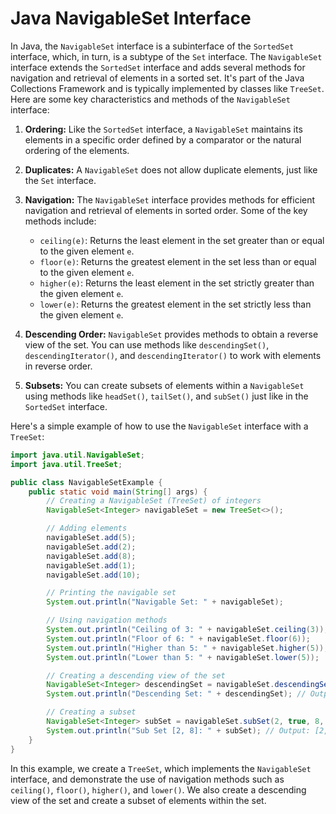# Java NavigableSet Interface

In Java, the `NavigableSet` interface is a subinterface of the `SortedSet` interface, which, in turn, is a subtype of the `Set` interface. The `NavigableSet` interface extends the `SortedSet` interface and adds several methods for navigation and retrieval of elements in a sorted set. It's part of the Java Collections Framework and is typically implemented by classes like `TreeSet`. Here are some key characteristics and methods of the `NavigableSet` interface:

1. **Ordering:** Like the `SortedSet` interface, a `NavigableSet` maintains its elements in a specific order defined by a comparator or the natural ordering of the elements.

2. **Duplicates:** A `NavigableSet` does not allow duplicate elements, just like the `Set` interface.

3. **Navigation:** The `NavigableSet` interface provides methods for efficient navigation and retrieval of elements in sorted order. Some of the key methods include:
   - `ceiling(e)`: Returns the least element in the set greater than or equal to the given element `e`.
   - `floor(e)`: Returns the greatest element in the set less than or equal to the given element `e`.
   - `higher(e)`: Returns the least element in the set strictly greater than the given element `e`.
   - `lower(e)`: Returns the greatest element in the set strictly less than the given element `e`.

4. **Descending Order:** `NavigableSet` provides methods to obtain a reverse view of the set. You can use methods like `descendingSet()`, `descendingIterator()`, and `descendingIterator()` to work with elements in reverse order.

5. **Subsets:** You can create subsets of elements within a `NavigableSet` using methods like `headSet()`, `tailSet()`, and `subSet()` just like in the `SortedSet` interface.

Here's a simple example of how to use the `NavigableSet` interface with a `TreeSet`:

```java
import java.util.NavigableSet;
import java.util.TreeSet;

public class NavigableSetExample {
    public static void main(String[] args) {
        // Creating a NavigableSet (TreeSet) of integers
        NavigableSet<Integer> navigableSet = new TreeSet<>();

        // Adding elements
        navigableSet.add(5);
        navigableSet.add(2);
        navigableSet.add(8);
        navigableSet.add(1);
        navigableSet.add(10);

        // Printing the navigable set
        System.out.println("Navigable Set: " + navigableSet);

        // Using navigation methods
        System.out.println("Ceiling of 3: " + navigableSet.ceiling(3)); // Output: 5
        System.out.println("Floor of 6: " + navigableSet.floor(6));     // Output: 5
        System.out.println("Higher than 5: " + navigableSet.higher(5));  // Output: 8
        System.out.println("Lower than 5: " + navigableSet.lower(5));    // Output: 2

        // Creating a descending view of the set
        NavigableSet<Integer> descendingSet = navigableSet.descendingSet();
        System.out.println("Descending Set: " + descendingSet); // Output: [10, 8, 5, 2, 1]

        // Creating a subset
        NavigableSet<Integer> subSet = navigableSet.subSet(2, true, 8, true);
        System.out.println("Sub Set [2, 8]: " + subSet); // Output: [2, 5, 8]
    }
}
```

In this example, we create a `TreeSet`, which implements the `NavigableSet` interface, and demonstrate the use of navigation methods such as `ceiling()`, `floor()`, `higher()`, and `lower()`. We also create a descending view of the set and create a subset of elements within the set.